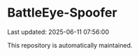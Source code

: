 # BattleEye-Spoofer

Last updated: 2025-06-11 07:56:00

This repository is automatically maintained.
